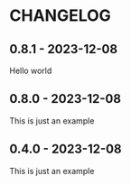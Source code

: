 CHANGELOG
=========

0.8.1 - 2023-12-08
------------------

Hello world

0.8.0 - 2023-12-08
------------------

This is just an example

0.4.0 - 2023-12-08
------------------

This is just an example